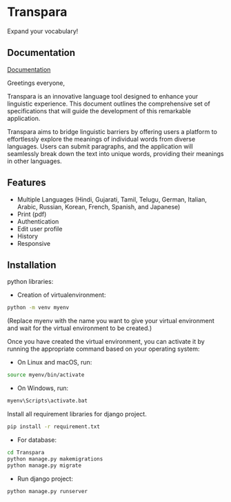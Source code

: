 
# Transpara

Expand your vocabulary!


## Documentation

[Documentation](https://linktodocumentation)

Greetings everyone,

Transpara is an innovative language tool designed to enhance your linguistic experience. This document outlines the comprehensive set of specifications that will guide the development of this remarkable application.

Transpara aims to bridge linguistic barriers by offering users a platform to effortlessly explore the meanings of individual words from diverse languages. Users can submit paragraphs, and the application will seamlessly break down the text into unique words, providing their meanings in other languages.
## Features

- Multiple Languages (Hindi, Gujarati, Tamil, Telugu, German, Italian, Arabic, Russian, Korean, French, Spanish, and Japanese)
- Print (pdf)
- Authentication
- Edit user profile
- History 
- Responsive


## Installation
python libraries:

- Creation of virtualenvironment:
```bash
python -m venv myenv
```
(Replace myenv with the name you want to give your virtual environment and wait for the virtual environment to be created.)

Once you have created the virtual environment, you can activate it by running the appropriate command based on your operating system:

- On Linux and macOS, run:

```bash
source myenv/bin/activate
```
- On Windows, run:
```bash
myenv\Scripts\activate.bat
```
Install all requirement libraries for django project.

```bash
pip install -r requirement.txt
```


- For database:
```bash
cd Transpara
python manage.py makemigrations
python manage.py migrate
```
    
- Run django project:
```bash
python manage.py runserver
```

